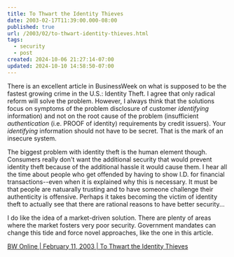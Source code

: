 ```yaml
---
title: To Thwart the Identity Thieves
date: 2003-02-17T11:39:00.000-08:00
published: true
url: /2003/02/to-thwart-identity-thieves.html
tags:
  - security
  - post
created: 2024-10-06 21:27:14-07:00
updated: 2024-10-10 14:58:50-07:00
---
```


There is an excellent article in BusinessWeek on what is supposed to be the fastest growing crime in the U.S.: Identity Theft. I agree that only radical reform will solve the problem. However, I always think that the solutions focus on symptoms of the problem disclosure of customer _identifying_ information) and not on the root cause of the problem (insufficient _authentication_ (i.e. PROOF of identity) requirements by credit issuers). Your _identifying_ information should not have to be secret. That is the mark of an insecure system.  
  
The biggest problem with identity theft is the human element though. Consumers really don't want the additional security that would prevent identity theft because of the additional hassle it would cause them. I hear all the time about people who get offended by having to show I.D. for financial transactions--even when it is explained why this is necessary. It must be that people are natuarally trusting and to have someone challenge their authenticity is offensive. Perhaps it takes becoming the victim of identity theft to actually see that there are rational reasons to have better security...  
  
I do like the idea of a market-driven solution. There are plenty of areas where the market fosters very poor security. Government mandates can change this tide and force novel approaches, like the one in this article.  
  
[BW Online | February 11, 2003 | To Thwart the Identity Thieves](http://www.businessweek.com/technology/content/feb2003/tc20030211_7896_tc047.htm "BW Online | February 11, 2003 | To Thwart the Identity Thieves")